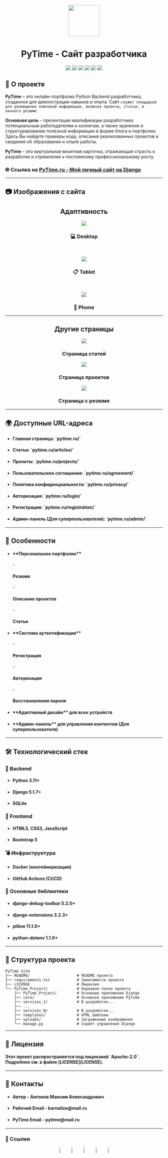 
<p align="center">
  <img src="./README/img/logo.png" height="100"> 
</p>

<h1 align="center">
  PyTime - Сайт разработчика
</h1>

<p align="center" >
  <img src="https://img.shields.io/badge/python-3670A0?style=for-the-badge&logo=python&logoColor=ffdd54">
  <img src="https://img.shields.io/badge/django-%23092E20.svg?style=for-the-badge&logo=django&logoColor=white">
  <img src="https://img.shields.io/badge/sqlite-%2307405e.svg?style=for-the-badge&logo=sqlite&logoColor=white">
  <img src="https://img.shields.io/badge/docker-%230db7ed.svg?style=for-the-badge&logo=docker&logoColor=white">
  <img src="https://img.shields.io/badge/bootstrap-%238511FA.svg?style=for-the-badge&logo=bootstrap&logoColor=white">
  <img src="https://img.shields.io/badge/figma-%23F24E1E.svg?style=for-the-badge&logo=figma&logoColor=white">
</p>

## 🚀 О проекте
**PyTime** – это онлайн-портфолио Python Backend разработчика, созданное для демонстрации навыков и
опыта. Сайт `служит площадкой для размещения ключевой информации, включая проекты, статьи, и 
личного резюме.`

**Основная цель** – презентация квалификации разработчика потенциальным работодателям и 
коллегам, а также хранение и структурирование полезной информации в форме блога и портфолио. 
Здесь Вы найдете примеры кода, описания реализованных проектов и сведения об образовании и опыте
работы.

**PyTime** – это виртуальная визитная карточка, отражающая страсть к разработке и стремление к
постоянному профессиональному росту.

### 🌐 Ссылка на [PyTime.ru - Мой личный сайт на Django](https://www.pytime.ru/)

---

## 📷 Изображения с сайта

<h2 align="center">
  Адаптивность
</h2>

<p align="center">
  <img src="./README/img/pages/Desktop.png">
</p>
<h3 align="center">
  💻 Desktop
</h3>

<br>

<p align="center">
  <img src="./README/img/pages/Tablet.png">
</p>
<h3 align="center">
  📋 Tablet
</h3>

<br>
  
<p align="center">
  <img src="./README/img/pages/Phone.png">  
</p>
<h3 align="center">
  📱 Phone
</h3>


---

<h2 align="center">
  Другие страницы
</h2>

<p align="center">
  <img src="./README/img/pages/Articles.png">  
</p>
<h3 align="center">
  Страница статей
</h3>

<p align="center">
  <img src="./README/img/pages/Projects.png">  
</p>
<h3 align="center">
  Страница проектов
</h3>

<p align="center">
  <img src="./README/img/pages/Resume.png">  
</p>
<h3 align="center">
  Страница с резюме
</h3>

---

## 🌍 Доступные URL-адреса
- <h4>Главная страница: `pytime.ru/`</h3>
- <h4>Статьи: `pytime.ru/articles/`</h3>
- <h4>Проекты: `pytime.ru/projects/`</h3>
- <h4>Пользовательское соглашение: `pytime.ru/agreement/`</h3>
- <h4>Политика конфиденциальности: `pytime.ru/privacy/`</h3>
- <h4>Авторизация: `pytime.ru/login/`</h3>
- <h4>Регистрация: `pytime.ru/registration/`</h3>
- <h4>Админ-панель (Для суперпользователя): `pytime.ru/admin/`</h3>

---

## 🌟 Особенности
- <h4>**Персональное портфолио** </h4>
  - <h4>Резюме</h4>
  - <h4>Описание проектов</h4>
  - <h4>Статьи</h4>
- <h4>**Система аутентификации**</h4>
  - <h4>Регистрация</h4>
  - <h4>Авторизации</h4>
  - <h4>Восстановления пароля</h4>
- <h4>**Адаптивный дизайн** для всех устройств</h4>
- <h4>**Админ-панель** для управления контентом (Для суперпользователя)</h4>

---

## 🛠 Технологический стек
### 🔨 Backend
- <h4>Python 3.11+</h4>
- <h4>Django 5.1.7+</h4>
- <h4>SQLite</h4>

### 🎨 Frontend
- <h4>HTML5, CSS3, JavaScript</h4>
- <h4>Bootstrap 5</h4>

### 💣 Инфраструктура
- <h4>Docker (контейнеризация)</h4>
- <h4>GitHub Actions (CI/CD)</h4>

### 📑 Основные библиотеки
- <h4>django-debug-toolbar 5.2.0+</h4>
- <h4>django-extensions    3.2.3+</h4>
- <h4>pillow               11.1.0+</h4>
- <h4>python-dotenv        1.1.0+</h4>

---

## 📂 Структура проекта

```
PyTime Site
├── README/                     # README проекта
├── requirements.txt            # Зависимости проекта
├── LICENSE                     # Лицензия
└── PyTime_Project/             # Корневая папка проекта
    ├── PyTime_Project/         # Основные приложения Django
    ├── core/                   # Основное приложение PyTime
    ├── servises_1/             # В разработке...
    ├── ...
    ├── servises_N/             # В разработке...
    ├── templates/              # HTML шаблоны
    ├── uploads/                # Загруженные изображения
    └── manage.py               # Скрипт управления Django
```

---

## 📜 Лицензия
<h4>Этот проект распространяется под лицензией `Apache-2.0`. Подробнее см. в файле [LICENSE](LICENSE).</h4>

---

## 📧 Контакты
- <h4>Автор - Антонов Максим Александрович</h4>
- <h4>Рабочий Email - karnalize@mail.ru</h4>
- <h4>PyTime Email - pytime@mail.ru</h4>

---

### 🔗 Ссылки
<div align="center">
    <a href="https://github.com/Karnagelized" style="text-decoration:none;">
        <img src="https://github.com/Karnagelized/assets/blob/main/social/Github_icon.png" width="7%" alt="" />
    </a>
    <img src="https://github.com/Karnagelized/assets/blob/main/social/logo-transparent.png" width="7%" alt="" />
    <a href="https://t.me/masikantonov" style="text-decoration:none;">
        <img src="https://github.com/Karnagelized/assets/blob/main/social/Telegram_icon.png" width="7%" alt="" />
    </a>
    <img src="https://github.com/Karnagelized/assets/blob/main/social/logo-transparent.png" width="7%" alt="" />
    <a href="https://vk.com/masikantonov" style="text-decoration:none;">
        <img src="https://github.com/Karnagelized/assets/blob/main/social/VK_icon.png" width="7%" alt="" />
    </a>
</div>
